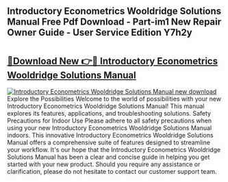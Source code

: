 ## Introductory Econometrics Wooldridge Solutions Manual Free Pdf Download - Part-im1 New Repair Owner Guide - User Service Edition Y7h2y

# <h2><a href="http://bc48843.oget.top/?id=Introductory+Econometrics+Wooldridge+Solutions+Manual">🔗Download New 👉🔴 Introductory Econometrics Wooldridge Solutions Manual</a></h2>

[![Introductory Econometrics Wooldridge Solutions Manual new download](https://i.imgur.com/5g1atiW.png)](http://bc48843.oget.top/?id=Introductory+Econometrics+Wooldridge+Solutions+Manual)
Explore the Possibilities Welcome to the world of possibilities with your new Introductory Econometrics Wooldridge Solutions Manual! This manual explores its features, applications, and troubleshooting solutions. Safety Precautions for Indoor Use Please adhere to all safety precautions when using your new Introductory Econometrics Wooldridge Solutions Manual indoors. This innovative Introductory Econometrics Wooldridge Solutions Manual offers a comprehensive suite of features designed to streamline your workflow. It's our hope that the Introductory Econometrics Wooldridge Solutions Manual has been a clear and concise guide in helping you get started with your new product. Should you require any assistance or clarification, please do not hesitate to contact our customer support team.
